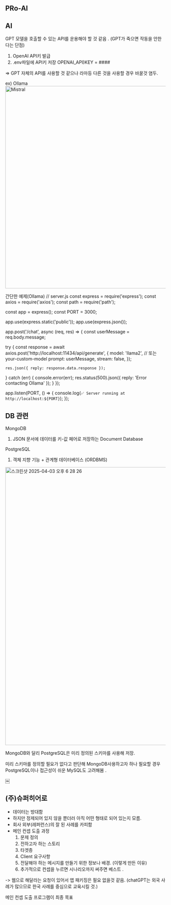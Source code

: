 <h2>PRo-AI</h2>

## AI
 GPT 모델을 호출할 수 있는 API를 운용해야 할 것 같음 .
(GPT가 죽으면 작동을 안한다는 단점) 
1. OpenAI API키 발급
2. .env파일에 API키 저장
	OPENAI_API)KEY = ####

=> GPT 자체의 API를 사용할 것 같으나 라마등 다른 것을 사용할 경우 바꿀것 염두.

ex) Ollama
<img width="634" alt="Mistral" src="https://github.com/user-attachments/assets/8eaa8340-a904-4c68-afc0-c5a89cbe6052" />


간단한 예제(Ollama)
// server.js
const express = require('express');
const axios = require('axios');
const path = require('path');

const app = express();
const PORT = 3000;

app.use(express.static('public'));
app.use(express.json());

app.post('/chat', async (req, res) => {
  const userMessage = req.body.message;

  try {
    const response = await axios.post('http://localhost:11434/api/generate', {
      model: 'llama2', // 또는 your-custom-model
      prompt: userMessage,
      stream: false,
    });

    res.json({ reply: response.data.response });
  } catch (err) {
    console.error(err);
    res.status(500).json({ reply: 'Error contacting Ollama' });
  }
});

app.listen(PORT, () => {
  console.log(`✅ Server running at http://localhost:${PORT}`);
});


## DB 관련
MongoDB 
1. JSON 문서에 데이터를 키-값 페어로 저장하는 Document Database


PostgreSQL
1. 객체 지향 기능 + 관계형 데이터베이스 (ORDBMS)

<img width="871" alt="스크린샷 2025-04-03 오후 6 28 26" src="https://github.com/user-attachments/assets/3218d263-8d23-473d-b7c0-471f971e1580" />


MongoDB와 달리 PostgreSQL은 미리 정의된 스키마를 사용해 저장.

미리 스키마를 정의할 필요가 없다고 판단해 MongoDB사용하고자 하나
필요할 경우 PostgreSQL이나 접근성이 쉬운 MySQL도 고려해봄 .

￼
## (주)슈퍼히어로
- 데이터는 방대함
- 하지만 정제되어 있지 않을 뿐더러 아직 어떤 형태로 되어 있는지 모름.
- 회사 외부(레퍼런스)의 잘 된 사례를 카피함
- 메인 컨셉 도출 과정
    1. 문제 정의
    2. 전하고자 하는 스토리
    3. 타겟층
    4. Client 요구사항
    5. 전달해야 하는 메시지를 만들기 위한 정보나 배경. (이렇게 만든 이유)
    6. 추가적으로 컨셉을 누르면 시나리오까지 써주면 베스트 .

-> 웹으로 해달라는 요청이 있어서 앱 패키징은 필요 없을것 같음.
(chatGPT는 외국 사례가 많으므로 한국 사례를 중심으로 교육시킬 것.)

메인 컨셉 도출 프로그램이 최종 목표

